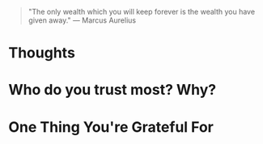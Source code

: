 
> \"The only wealth which you will keep forever is the wealth you have given away.\" — Marcus Aurelius

# Thoughts

# Who do you trust most? Why?

# One Thing You're Grateful For

